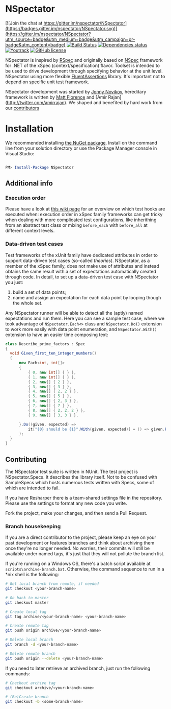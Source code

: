 # NSpectator

[![Join the chat at https://gitter.im/nspectator/NSpectator](https://badges.gitter.im/nspectator/NSpectator.svg)](https://gitter.im/nspectator/NSpectator?utm_source=badge&utm_medium=badge&utm_campaign=pr-badge&utm_content=badge)
[![Build Status](https://travis-ci.org/nspectator/NSpectator.svg?branch=master)](https://travis-ci.org/nspectator/NSpectator)
[![Dependencies status](https://img.shields.io/badge/dependencies-up--to--date-brightgreen.svg)](#)
[![Youtrack](https://img.shields.io/badge/issues-youtrack-orange.svg)](https://nspectator.myjetbrains.com)
[![GitHub license](https://img.shields.io/badge/license-MIT-blue.svg)](https://raw.githubusercontent.com/nspectator/NSpectator/master/license.txt)


NSpectator is inspired by [RSpec](http://rspec.info/) and originally based on [NSpec](https://github.com/mattflo/NSpec) framework for .NET of the xSpec (context/specification) flavor. Toolset is intended to be used to drive development through specifying behavior at the unit level. 
NSpectator using more flexible [FluentAssertions](https://github.com/dennisdoomen/fluentassertions) library. It`s important not to depend on specific unit test framework.

NSpectator development was started by [Jonny Novikov](http://jonnynovikov.com), hereditary framework is written by [Matt Florence](http://twitter.com/mattflo) and [Amir Rajan] (http://twitter.com/amirrajan). We shaped and benefited by hard work from our [contributors](https://github.com/nspectator/NSpectator/contributors)

# Installation

We recommended installing [the NuGet package](https://www.nuget.org/packages/NSpectator). Install on the command line from your solution directory or use the Package Manager console in Visual Studio:

```powershell

PM> Install-Package NSpectator

```

## Additional info

### Execution order

Please have a look at [this wiki page](https://github.com/nspectator/NSpectator/wiki/Execution-Orders) for an overview on which test hooks are executed when: execution order in xSpec family frameworks can get tricky when dealing with more complicated test configurations, like inherithing from an abstract test class or mixing `before_each` with `before_all` at different context levels.

### Data-driven test cases

Test frameworks of the xUnit family have dedicated attributes in order to support data-driven test cases (so-called *theories*). NSpectator, as a member of the xSpec family, does not make use of attributes and instead obtains the same result with a set of expectations automatically created through code. In detail, to set up a data-driven test case with NSpectator you just: 

1. build a set of data points;
1. name and assign an expectation for each data point by looping though the whole set.

Any NSpectator runner will be able to detect all the (aptly) named expectations and run them. Here you can see a sample test case, where we took advantage of `NSpectator.Each<>` class and `NSpectator.Do()` extension to work more easily with data point enumeration, and `NSpectator.With()` extension to have an easier time composing text:

```c#
class Describe_prime_factors : Spec
{
  void Given_first_ten_integer_numbers()
  {
      new Each<int, int[]>
      {
          { 0, new int[] { } },
          { 1, new int[] { } },
          { 2, new[] { 2 } },
          { 3, new[] { 3 } },
          { 4, new[] { 2, 2 } },
          { 5, new[] { 5 } },
          { 6, new[] { 2, 3 } },
          { 7, new[] { 7 } },
          { 8, new[] { 2, 2, 2 } },
          { 9, new[] { 3, 3 } },

      }.Do((given, expected) =>
          it["{0} should be {1}".With(given, expected)] = () => given.Primes().Should().Be(expected)
      );
  }
}
```

## Contributing

The NSpectator test suite is written in NUnit. The test project is NSpectator.Specs. It describes the library itself. Not to be confused with SampleSpecs which hosts numerous tests written with Specs, some of which are intended to fail.

If you have Resharper there is a team-shared settings file in the repository. Please use the settings to format any new code you write.

Fork the project, make your changes, and then send a Pull Request.

### Branch housekeeping

If you are a direct contributor to the project, please keep an eye on your past development or features branches and think about archiving them once they're no longer needed. 
No worries, their commits will still be available under named tags, it's just that they will not pollute the branch list.

If you're running on a Windows OS, there's a batch script available at `scripts\archive-branch.bat`. Otherwise, the command sequence to run in a *nix shell is the following:

```bash
# Get local branch from remote, if needed
git checkout <your-branch-name>

# Go back to master
git checkout master

# Create local tag
git tag archive/<your-branch-name> <your-branch-name>

# Create remote tag
git push origin archive/<your-branch-name>

# Delete local branch
git branch -d <your-branch-name>

# Delete remote branch
git push origin --delete <your-branch-name>
```

If you need to later retrieve an archived branch, just run the following commands:

```bash
# Checkout archive tag
git checkout archive/<your-branch-name>

# (Re)Create branch
git checkout -b <some-branch-name>
```
